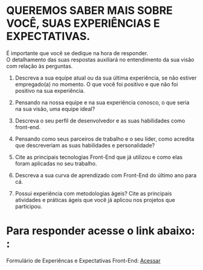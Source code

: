 # QUEREMOS SABER MAIS SOBRE VOCÊ, SUAS EXPERIÊNCIAS E EXPECTATIVAS. 
É importante que você se dedique na hora de responder.<br>
O detalhamento das suas respostas auxiliará no entendimento da sua visão com relação às perguntas.

1) Descreva a sua equipe atual ou da sua última experiência, se não estiver empregado(a) no momento. O que você foi positivo e que não foi positivo na sua experiência.

2) Pensando na nossa equipe e na sua experiência conosco, o que seria na sua visão, uma equipe ideal?

3) Descreva o seu perfil de desenvolvedor e as suas habilidades como front-end.

4) Pensando como seus parceiros de trabalho e o seu líder, como acredita que descreveriam as suas habilidades e personalidade?

5) Cite as principais tecnologias Front-End que já utilizou e como elas foram aplicadas no seu trabalho.

6) Descreva a sua curva de aprendizado com Front-End do último ano para cá.

7) Possui experiência com metodologias ágeis? Cite as principais atividades e práticas ágeis que você já aplicou nos projetos que participou.

# Para responder acesse o link abaixo: : 
Formulário de Experiêncas e Expectativas Front-End: <a href="https://forms.office.com/Pages/ResponsePage.aspx?id=3xzc5YkOy0i3L5kgjQNlUtfletUztaRCrck-VijwPgJUNTlRNk44SlFJVEQyQlJGVTVXT1BJWTY1Qy4u"> Acessar</a>